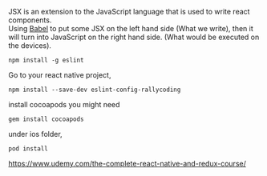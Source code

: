 JSX is an extension to the JavaScript language that is used to write react components.      
Using [Babel](https://babeljs.io/en/repl.html) to put some JSX on the left hand side (What we write), then it will turn into JavaScript on the right hand side. (What would be executed on the devices).        


```
npm install -g eslint
```

Go to your react native project,            
```
npm install --save-dev eslint-config-rallycoding
```

install cocoapods you might need
```
gem install cocoapods
```

under ios folder,       
```
pod install
```

https://www.udemy.com/the-complete-react-native-and-redux-course/